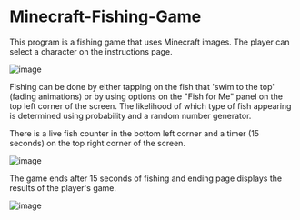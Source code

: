 # Minecraft-Fishing-Game

This program is a fishing game that uses Minecraft images. The player can select a character on the instructions page.  

![image](https://user-images.githubusercontent.com/115895656/212822873-b98a4361-bd3f-4db8-b698-dbef296143fe.png)

Fishing can be done by either tapping on the fish that 'swim to the top' (fading animations) or by using options on the "Fish for Me" panel on the top left corner of the screen. The likelihood of which type of fish appearing is determined using probability and a random number generator. 

There is a live fish counter in the bottom left corner and a timer (15 seconds) on the top right corner of the screen. 

![image](https://user-images.githubusercontent.com/115895656/212822943-e43a9852-5aa8-42fb-8d97-76ac4f4ee95c.png)

The game ends after 15 seconds of fishing and ending page displays the results of the player's game. 

![image](https://user-images.githubusercontent.com/115895656/212823344-9434a232-cdb2-4a9e-8e54-4a135e14cd9d.png)
